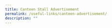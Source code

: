 ```yaml
---
title: Canteen Stall Advertisement
permalink: /useful-links/canteen-advertisement/
description: ""
---
```


